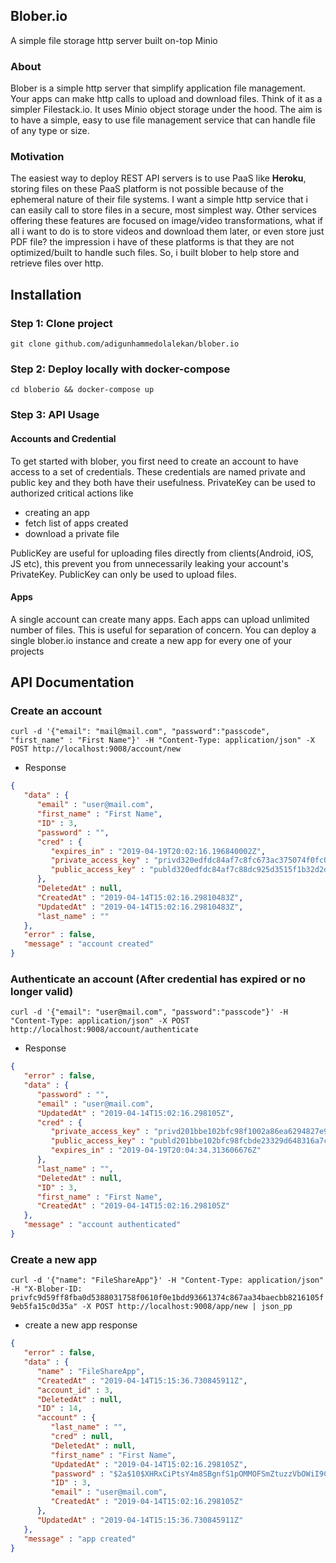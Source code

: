 ## Blober.io
A simple file storage http server built on-top Minio

### About
Blober is a simple http server that simplify application file management. Your apps can make http
 calls to upload and download files. Think of it as a simpler Filestack.io. It uses Minio object storage under the hood.
The aim is to have a simple, easy to use file management service that can handle file of any type or size.

### Motivation
The easiest way to deploy REST API servers is to use PaaS like **Heroku**, storing files on these PaaS platform is not possible because
of the ephemeral nature of their file systems. I want a simple http service that i can easily call to store files in a secure, most simplest way.
Other services offering these features are focused on image/video transformations, what if all i want to do
is to store videos and download them later, or even store just PDF file? the impression i have of these platforms is that they are not
optimized/built to handle such files. So, i built blober to help store and retrieve files over http.

## Installation

### Step 1: Clone project
`git clone github.com/adigunhammedolalekan/blober.io`

### Step 2: Deploy locally with docker-compose

`cd bloberio && docker-compose up`

### Step 3: API Usage

#### Accounts and Credential
To get started with blober, you first need to create an account to have access to a set of credentials. These credentials are named
private and public key and they both have their usefulness. PrivateKey can be used to authorized critical actions like 
* creating an app
* fetch list of apps created
* download a private file


PublicKey are useful for uploading files directly from clients(Android, iOS, JS etc), this prevent
you from unnecessarily leaking your account's PrivateKey. PublicKey can only be used to upload files.


#### Apps
A single account can create many apps. Each apps can upload unlimited number of files. This is useful for separation
of concern.
You can deploy a single blober.io instance and create a new app for every one of your projects

## API Documentation

### Create an account
`curl -d '{"email": "mail@mail.com", "password":"passcode", "first_name" : "First Name"}' -H "Content-Type: application/json" -X POST http://localhost:9008/account/new`


* Response
```JSON
{
   "data" : {
      "email" : "user@mail.com",
      "first_name" : "First Name",
      "ID" : 3,
      "password" : "",
      "cred" : {
         "expires_in" : "2019-04-19T20:02:16.196840002Z",
         "private_access_key" : "privd320edfdc84af7c8fc673ac375074f0fc0fc3d8331ff3a9a2e45c566b9e5a81fbc8b88dc10aad16e",
         "public_access_key" : "publd320edfdc84af7c88dc925d3515f1b32d2d3f1bf4d62a9468c2be71e1e5a339787cb5e6318ed49c2"
      },
      "DeletedAt" : null,
      "CreatedAt" : "2019-04-14T15:02:16.29810483Z",
      "UpdatedAt" : "2019-04-14T15:02:16.29810483Z",
      "last_name" : ""
   },
   "error" : false,
   "message" : "account created"
}
```

### Authenticate an account (After credential has expired or no longer valid)
`curl -d '{"email": "user@mail.com", "password":"passcode"}' -H "Content-Type: application/json" -X POST http://localhost:9008/account/authenticate`


* Response
```JSON 
{
   "error" : false,
   "data" : {
      "password" : "",
      "email" : "user@mail.com",
      "UpdatedAt" : "2019-04-14T15:02:16.298105Z",
      "cred" : {
         "private_access_key" : "privd201bbe102bfc98f1002a86ea6294827e9da579b2ee0a60118d703992d33adafa537bf3d8c0f92c5",
         "public_access_key" : "publd201bbe102bfc98fcbde23329d648316a7c645cdd496306c3d7d3b4556d5e5ed77779b8e62dc10af",
         "expires_in" : "2019-04-19T20:04:34.313606676Z"
      },
      "last_name" : "",
      "DeletedAt" : null,
      "ID" : 3,
      "first_name" : "First Name",
      "CreatedAt" : "2019-04-14T15:02:16.298105Z"
   },
   "message" : "account authenticated"
}
```

### Create a new app

`curl -d '{"name": "FileShareApp"}' -H "Content-Type: application/json" -H "X-Blober-ID: privfc9d59ff8fba0d5388031758f0610f0e1bdd93661374c867aa34baecbb8216105f9eb5fa15c0d35a" -X POST http://localhost:9008/app/new | json_pp`

* create a new app response
```JSON
{
   "error" : false,
   "data" : {
      "name" : "FileShareApp",
      "CreatedAt" : "2019-04-14T15:15:36.730845911Z",
      "account_id" : 3,
      "DeletedAt" : null,
      "ID" : 14,
      "account" : {
         "last_name" : "",
         "cred" : null,
         "DeletedAt" : null,
         "first_name" : "First Name",
         "UpdatedAt" : "2019-04-14T15:02:16.298105Z",
         "password" : "$2a$10$XHRxCiPtsY4m8SBgnfS1pOMMOFSmZtuzzVbOWiI9CqmGv8kDv7p/u",
         "ID" : 3,
         "email" : "user@mail.com",
         "CreatedAt" : "2019-04-14T15:02:16.298105Z"
      },
      "UpdatedAt" : "2019-04-14T15:15:36.730845911Z"
   },
   "message" : "app created"
}

```